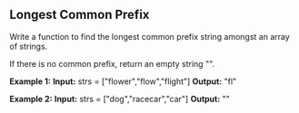 ## Longest Common Prefix

Write a function to find the longest common prefix string amongst an array of strings.

If there is no common prefix, return an empty string "".

**Example 1:**
**Input:** strs = ["flower","flow","flight"]
**Output:** "fl"

**Example 2:**
**Input:** strs = ["dog","racecar","car"]
**Output:** ""

